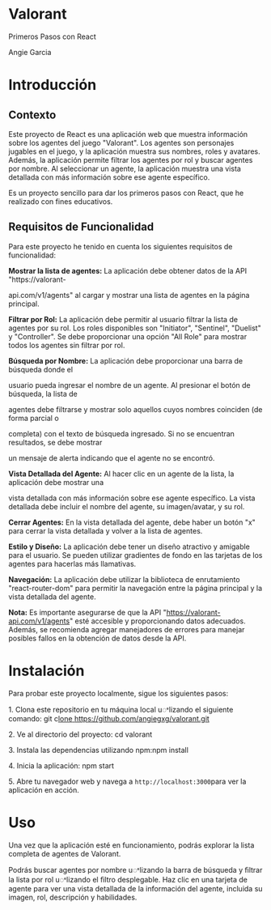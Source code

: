 <a name="br1"></a> 

# Valorant

Primeros Pasos con React

Angie Garcia



<a name="br2"></a> 

# Introducción

## Contexto

Este proyecto de React es una aplicación web que muestra información sobre los agentes del juego 
"Valorant". Los agentes son personajes jugables en el juego, y la aplicación muestra sus nombres, roles y avatares. Además, la aplicación permite filtrar los agentes por rol y buscar agentes por nombre. Al seleccionar un agente, la aplicación muestra una vista detallada con más información sobre ese agente
específico.

Es un proyecto sencillo para dar los primeros pasos con React, que he realizado con fines educativos.

## Requisitos de Funcionalidad

Para este proyecto he tenido en cuenta los siguientes requisitos de funcionalidad:

**Mostrar la lista de agentes:** La aplicación debe obtener datos de la API "https://valorant-

api.com/v1/agents" al cargar y mostrar una lista de agentes en la página principal.


**Filtrar por Rol:** La aplicación debe permitir al usuario filtrar la lista de agentes por su rol. Los roles disponibles son "Initiator", "Sentinel", "Duelist" y "Controller". Se debe proporcionar una opción "All Role" para mostrar todos los agentes sin filtrar por rol.

**Búsqueda por Nombre:** La aplicación debe proporcionar una barra de búsqueda donde el

usuario pueda ingresar el nombre de un agente. Al presionar el botón de búsqueda, la lista de

agentes debe filtrarse y mostrar solo aquellos cuyos nombres coinciden (de forma parcial o

completa) con el texto de búsqueda ingresado. Si no se encuentran resultados, se debe mostrar

un mensaje de alerta indicando que el agente no se encontró.

**Vista Detallada del Agente:** Al hacer clic en un agente de la lista, la aplicación debe mostrar una

vista detallada con más información sobre ese agente específico. La vista detallada debe incluir el nombre del agente, su imagen/avatar, y su rol.

**Cerrar Agentes:** En la vista detallada del agente, debe haber un botón "x" para cerrar la vista detallada y volver a la lista de agentes.

**Estilo y Diseño:** La aplicación debe tener un diseño atractivo y amigable para el usuario. Se pueden utilizar gradientes de fondo en las tarjetas de los agentes para hacerlas más llamativas.

**Navegación:** La aplicación debe utilizar la biblioteca de enrutamiento "react-router-dom" para permitir la navegación entre la página principal y la vista detallada del agente.

**Nota:** Es importante asegurarse de que la API "https://valorant-api.com/v1/agents" esté accesible y proporcionando datos adecuados. Además, se recomienda agregar manejadores de errores para manejar posibles fallos en la obtención de datos desde la API.





<a name="br3"></a> 

# Instalación

Para probar este proyecto localmente, sigue los siguientes pasos:

1\. Clona este repositorio en tu máquina local uꢀlizando el siguiente comando:
git c[lone](https://github.com/angiegxg/valorant.git)[ ](https://github.com/angiegxg/valorant.git)<https://github.com/angiegxg/valorant.git>

2\. Ve al directorio del proyecto: cd valorant

3\. Instala las dependencias utilizando npm:npm install

4\. Inicia la aplicación: npm start

5\. Abre tu navegador web y navega a `http://localhost:3000`para ver la aplicación en acción.

# Uso

Una vez que la aplicación esté en funcionamiento, podrás explorar la lista completa de agentes de Valorant.

Podrás buscar agentes por nombre uꢀlizando la barra de búsqueda y ﬁltrar la lista por rol uꢀlizando el ﬁltro desplegable.
Haz clic en una tarjeta de agente para ver una vista detallada de la información del agente, incluida su
imagen, rol, descripción y habilidades.



